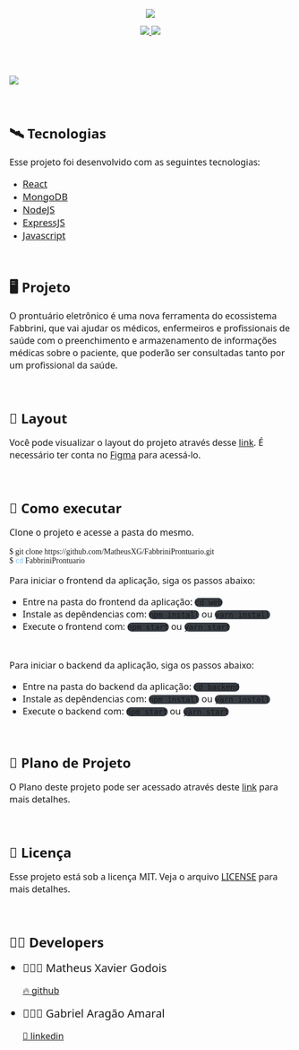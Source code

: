 <p align="center"> 
    <a href="https://github.com/MatheusXG/FabbriniProntuario"><img src="./.github/logo.svg"></img></a>
</p>

<p align="center">
    <a target="_blank" rel="noopener noreferrer" href="https://img.shields.io/badge/license-MIT-%236ac4eb">
        <img src="https://img.shields.io/badge/license-MIT-%236ac4eb"></img>
    </a>
    <a target="_blank" rel="noopener noreferrer" href="https://img.shields.io/badge/prontuario-welcome-6ac4eb">
        <img src="https://img.shields.io/badge/prontuario-welcome-6ac4eb"></img>
    </a>
</p>
<br>
<h1>
    <a href="https://github.com/MatheusXG/FabbriniProntuario"><img src="./.github/prontuario.png"></img></a>
</h1>
<!-- <p align="center">
    <a href="https://pt-br.reactjs.org/">Tecnologias</a>
    &nbsp;&nbsp;&nbsp;|&nbsp;&nbsp;&nbsp;   
    <a href="https://pt-br.reactjs.org/">Projeto</a>
    &nbsp;&nbsp;&nbsp;|&nbsp;&nbsp;&nbsp;   
    <a href="https://pt-br.reactjs.org/">Layout</a>
     &nbsp;&nbsp;&nbsp;|&nbsp;&nbsp;&nbsp;   
    <a href="https://pt-br.reactjs.org/">Licença</a>    
</p> -->
<br>
<h1 align="left" style="font-family: Segoe UI; font-weight: bold; font-size:24px">🛰️ Tecnologias</h1>
<p style="font-family: Segoe UI; font-size: 16px">Esse projeto foi desenvolvido com as seguintes tecnologias:</p>
<ul>
    <li><a style="font-family: Segoe UI; font-size: 17px; "href="https://pt-br.reactjs.org/">React</a></li>
    <li><a style="font-family: Segoe UI; font-size: 17px"href="https://www.mongodb.com/pt-br">MongoDB</a></li>
    <li><a style="font-family: Segoe UI; font-size: 17px"href="https://nodejs.org/pt-br/">NodeJS</a></li>
    <li><a style="font-family: Segoe UI; font-size: 17px"href="https://expressjs.com/pt-br/">ExpressJS</a></li>
    <li><a style="font-family: Segoe UI; font-size: 17px"href="https://developer.mozilla.org/pt-BR/docs/Web/JavaScript">Javascript</a></li>
</ul>
<br>

<h1 align="left" style="font-family: Segoe UI; font-weight: bold; font-size:24px">🖥️ Projeto</h1>
<p style="font-family: Segoe UI; font-size: 16px">O prontuário eletrônico é uma nova ferramenta do ecossistema Fabbrini, que vai ajudar os médicos, enfermeiros e profissionais de saúde com o preenchimento e armazenamento de informações médicas sobre o paciente, que poderão ser consultadas tanto por um profissional da saúde.</p>
<br>

<h1 align="left" style="font-family: Segoe UI; font-weight: bold; font-size:24px">📐 Layout</h1>
<p style="font-family: Segoe UI; font-size: 16px" >Você pode visualizar o layout do projeto através desse <a href="https://www.figma.com/file/xLWjRMKi0ehRx6hxbkZC3f/Fabbrini?node-id=0%3A1">link</a>. É necessário ter conta no <a href="https://www.figma.com">Figma</a> para acessá-lo.</p>
<br>


<h1 align="left" style="font-family: Segoe UI; font-weight: bold; font-size:24px">🚀 Como executar</h1>
<p style="font-family: Segoe UI; font-size: 16px">Clone o projeto e acesse a pasta do mesmo.</p>
<pre align="left" style="font-family: Consolas; font-size: regular; ">
$ git clone https://github.com/MatheusXG/FabbriniProntuario.git
$ <code style="color: #79C0FF" >cd</code> FabbriniProntuario
</pre>
<p style="font-family: Segoe UI; font-size: 16px" >Para iniciar o frontend da aplicação, siga os passos abaixo:
</p>
<ul>
    <li style="font-family: Segoe UI; font-size: 16px" >Entre na pasta do frontend da aplicação: <code style="background: #373C43; border-radius: 15px;">cd web</code></li>
    <li style="font-family: Segoe UI; font-size: 16px" >Instale as depêndencias com: <code style="background: #373C43; border-radius: 15px;">npm install</code> ou <code style="background: #373C43; border-radius: 15px;">yarn install</code></li>
    <li style="font-family: Segoe UI; font-size: 16px" >Execute o frontend com: <code style="background: #373C43; border-radius: 15px;">npm start</code> ou <code style="background: #373C43; border-radius: 15px;">yarn start</code></li>
</ul>
<br>

<p style="font-family: Segoe UI; font-size: 16px">Para iniciar o backend da aplicação, siga os passos abaixo:
</p>
<ul>
    <li style="font-family: Segoe UI; font-size: 16px" >Entre na pasta do backend da aplicação: <code style="background: #373C43; border-radius: 15px;">cd backend</code></li>
    <li style="font-family: Segoe UI; font-size: 16px" >Instale as depêndencias com: <code style="background: #373C43; border-radius: 15px;">npm install</code> ou <code style="background: #373C43; border-radius: 15px;">yarn install</code></li>
    <li style="font-family: Segoe UI; font-size: 16px" >Execute o backend com: <code style="background: #373C43; border-radius: 15px;">npm start</code> ou <code style="background: #373C43; border-radius: 15px;">yarn start</code></li>
</ul>
<br>

<h1 align="left" style="font-family: Segoe UI; font-weight: bold; font-size:24px">📍 Plano de Projeto</h1>
<p style="font-family: Segoe UI; font-size: 16px" >O Plano deste projeto pode ser acessado através deste <a href="https://1drv.ms/p/s!AiZM-A7PdJA4xTVJ9XZIj9EqJPWu?e=tzl9rc">link</a> para mais detalhes.</p>
<br>

<h1 align="left" style="font-family: Segoe UI; font-weight: bold; font-size:24px">📄 Licença</h1>
<p style="font-family: Segoe UI; font-size: 16px" >Esse projeto está sob a licença MIT. Veja o arquivo <a href="https://github.com/MatheusXG/FabbriniProntuario/blob/main/LICENSE.md">LICENSE</a> para mais detalhes.</p>
<br>

<h1 align="left" style="font-family: Segoe UI; font-weight: bold; font-size:24px">🧑‍💻 Developers</h1>
<ul>
    <li style="font-family: Segoe UI; font-size: 20px" >👨🏼‍💻 Matheus Xavier Godois</li>
    <p style="font-family: Segoe UI; font-size: 16px" ><a href="https://github.com/MatheusXG/">🔥 github</a></p>
     <li style="font-family: Segoe UI; font-size: 20px" >👨🏼‍💻 Gabriel Aragão Amaral</li>
    <p style="font-family: Segoe UI; font-size: 16px" ><a href="https://br.linkedin.com/in/gabriel-arag%C3%A3o-038779163?trk=people-guest_people_search-card">📧 linkedin</a></p>
</ul>
